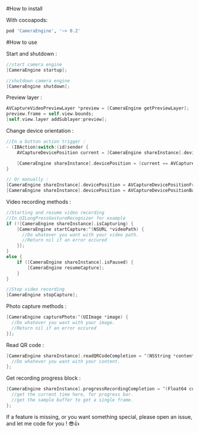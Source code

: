 #How to install

With cocoapods:
```ruby
pod 'CameraEngine', '~> 0.2'
```

#How to use

Start and shutdown :
```Objective-c
//start camera engine
[CameraEngine startup];

//shutdown camera engine
[CameraEngine shutdown];
```

Preview layer :

```Objective-c
AVCaptureVideoPreviewLayer *preview = [CameraEngine getPreviewLayer];
preview.frame = self.view.bounds;
[self.view.layer addSublayer:preview];
```

Change device orientation :

```Objective-c
//In a button action trigger :
- (IBAction)switch:(id)sender {
    AVCaptureDevicePosition current = [CameraEngine shareInstance].devicePosition;

    [CameraEngine shareInstance].devicePosition = (current == AVCaptureDevicePositionBack) ? AVCaptureDevicePositionFront : AVCaptureDevicePositionBack;
}

// Or manually :
[CameraEngine shareInstance].devicePosition = AVCaptureDevicePositionFront;
[CameraEngine shareInstance].devicePosition = AVCaptureDevicePositionBack;
```

Video recording methods :

```Objective-c
//Starting and resume video recording
//In UILongPressGestureRecognizer for example
if (![CameraEngine shareInstance].isCapturing) {
    [CameraEngine startCapture:^(NSURL *videoPath) {
      //Do whatever you want with your video path.
      //Return nil if an error occured
    }];
}
else {
    if ([CameraEngine shareInstance].isPaused) {
        [CameraEngine resumeCapture];
    }
}

//Stop video recording
[CameraEngine stopCapture];
```

Photo capture methods :
```Objective-c
[CameraEngine capturePhoto:^(UIImage *image) {
  //Do whatever you want with your image.
  //Return nil if an error occured
}];
```

Read QR code :

```Objective-c
[CameraEngine shareInstance].readQRCodeCompletion = ^(NSString *content) {
  //Do whatever you want with your content.
};
```

Get recording progress block :

```Objective-c
[CameraEngine shareInstance].progressRecordingCompletion = ^(Float64 currentTime, CMSampleBufferRef sampleBuffer) {
  //get the current time here, for progress bar.
  //get the sample buffer to get a single frame.
};
```

If a feature is missing, or you want something special, please open an issue, and let me code for you !  😎👍
